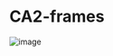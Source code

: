 # CA2-frames

![image](https://user-images.githubusercontent.com/68100794/164982204-78e716b6-8f82-4f96-ad10-d854270a1233.png)

